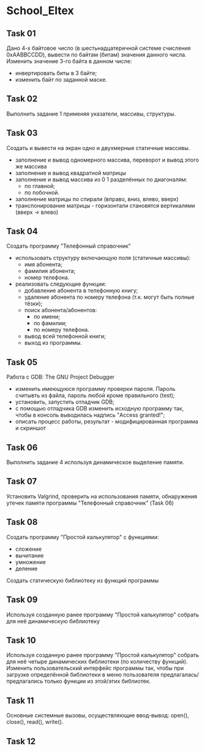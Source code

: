 # School_Eltex

## Task 01

Дано 4-х байтовое число (в шестьнадцатеричной системе счисления 0xAABBCCDD), вывести по байтам (битам) значения данного числа.
Изменить значение 3-го байта в данном числе:

- инвертировать биты в 3 байте;
- изменить байт по заданной маске.

## Task 02

Выполнить задание 1 применяя указатели, массивы, структуры.

## Task 03

Создать и вывести на экран одно и двухмерные статичные массивы.

- заполнение и вывод одномерного массива, переворот и вывод этого же массива
- заполнение и вывод квадратной матрицы
- заполнение и вывод массива из 0 1 разделённых по диагоналям:
  - по главной;
  - по побочной.
- заполнение матрицы по спирали (вправо, вниз, влево, вверх)
- транспонирование матрицы - горизонтали становятся вертикалями (вверх -> влево)

## Task 04

Создать программу "Телефонный справочник"

- использовать структуру включающую поля (статичные массивы):
  - имя абонента;
  - фамилия абонента;
  - номер телефона.
- реализовать следующие функции:
  - добавление абонента в телефонную книгу;
  - удаление абонента по номеру телефона (т.к. могут быть полные тёзки);
  - поиск абонента/абонентов:
    - по имени;
    - по фамилии;
    - по номеру телефона.
  - вывод всей телефонной книги;
  - выход из программы.

## Task 05

Работа с GDB: The GNU Project Debugger

- изменить имеющуюся программу проверки пароля. Пароль считывть из файла, пароль любой кроме правильного (test);
- установить, запустить отладчик GDB;
- с помощью отладчика GDB изменить исходную программу так, чтобы в консоль выводилась надпись "Access granted!";
- описать процесс работы, результат - модифицированная программа и скриншот

## Task 06

Выполнить задание 4 используя динамическое выделение памяти.

## Task 07

Установить Valgrind, проверить на использования памяти, обнаружения утечек памяти программы "Телефонный справочник" (Task 06)

## Task 08

Создать программу "Простой калькулятор" с функциями:
  - сложение
  - вычитание
  - умножение
  - деление

Создать статическую библиотеку из функций программы

## Task 09

Используя созданную ранее программу "Простой калькулятор" собрать для неё динамическую библиотеку

## Task 10

Используя созданную ранее программу "Простой калькулятор" собрать для неё четыре динамических библиотеки (по количеству функций).
Изменить пользовательский интерфейс программы так, чтобы при загрузке определённой библиотеки в меню пользователя предлагалась/предлагались только функции из этой/этих библиотек.

## Task 11

Основные системные вызовы, осуществляющие ввод-вывод: open(), close(), read(), write().

## Task 12


